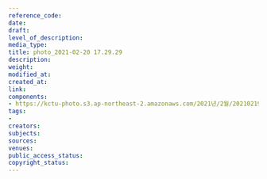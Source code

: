 ```yaml
---
reference_code: 
date: 
draft: 
level_of_description: 
media_type: 
title: photo_2021-02-20 17.29.29
description: 
weight: 
modified_at: 
created_at: 
link: 
components:
- https://kctu-photo.s3.ap-northeast-2.amazonaws.com/2021년/2월/20210219_백기완+선생+발인.영결식.하관/곽노충/photo_2021-02-20+17.29.29.jpeg
tags:
- 
creators: 
subjects: 
sources: 
venues: 
public_access_status: 
copyright_status: 
---
```

